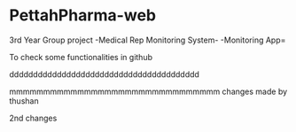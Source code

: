 # PettahPharma-web
3rd Year Group project
-Medical Rep Monitoring System-
-Monitoring App=

To check some functionalities in github

dddddddddddddddddddddddddddddddddddddddd

mmmmmmmmmmmmmmmmmmmmmmmmmmmmmmm
changes made by thushan

2nd changes

